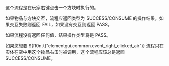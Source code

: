 这个流程是在玩家右键点击一个方块时执行的。

如果物品与方块交互，流程应返回类型为 SUCCESS/CONSUME 的操作结果，如果交互失败则返回 FAIL，如果没有交互则返回 PASS。

如果流程没有返回任何值，结果操作类型将是 PASS。

如果您想要 ${l10n.t("elementgui.common.event_right_clicked_air")} 流程只在实体在空中用这个物品右击时被调用，这个流程应该总是返回SUCCESS/CONSUME。
